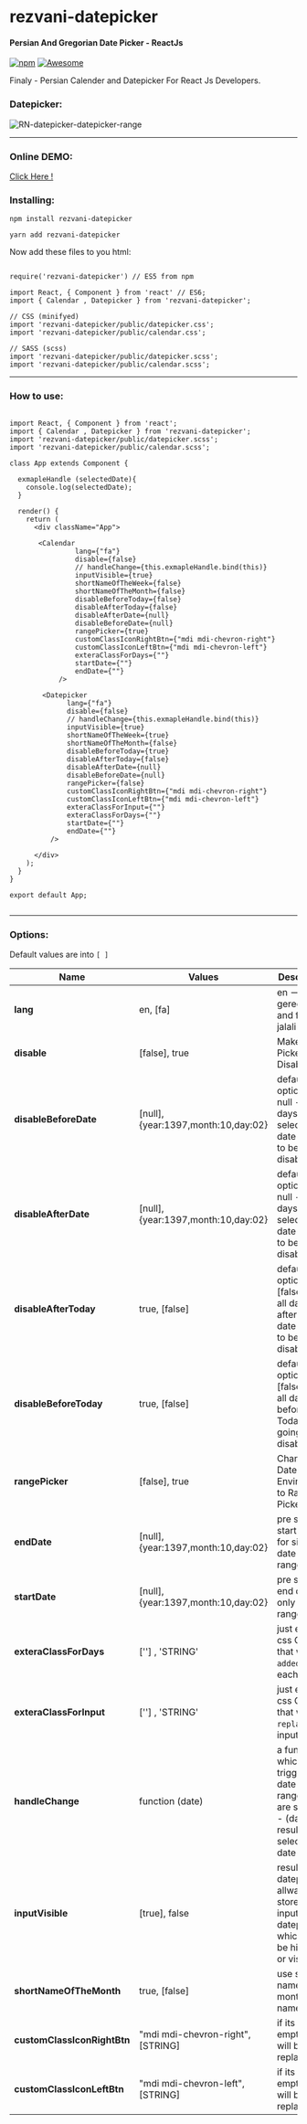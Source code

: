 # rezvani-datepicker
#### Persian And Gregorian Date Picker - ReactJs
[![npm](https://img.shields.io/npm/dt/rezvani-datepicker.svg)](https://www.npmjs.com/package/rezvani-datepicker)
[![Awesome](https://cdn.rawgit.com/sindresorhus/awesome/d7305f38d29fed78fa85652e3a63e154dd8e8829/media/badge.svg)](https://github.com/sindresorhus/awesome)

Finaly - Persian Calender and Datepicker For React Js Developers.



### Datepicker:
![RN-datepicker-datepicker-range](https://raw.githubusercontent.com/Abolfazl2647/rn-datepicker/master/public/rn-datepicker.png)

<hr>

### Online DEMO:

[Click Here !](https://4qv87wjnqw.codesandbox.io/)

### Installing:

```
npm install rezvani-datepicker

yarn add rezvani-datepicker

```

Now add these files to you html:

```React Component at the top

require('rezvani-datepicker') // ES5 from npm

import React, { Component } from 'react' // ES6;
import { Calendar , Datepicker } from 'rezvani-datepicker';

// CSS (minifyed)
import 'rezvani-datepicker/public/datepicker.css';
import 'rezvani-datepicker/public/calendar.css';

// SASS (scss)
import 'rezvani-datepicker/public/datepicker.scss';
import 'rezvani-datepicker/public/calendar.scss';

```
<hr>

### How to use:
```React Component in render method:

import React, { Component } from 'react';
import { Calendar , Datepicker } from 'rezvani-datepicker';
import 'rezvani-datepicker/public/datepicker.scss';
import 'rezvani-datepicker/public/calendar.scss';

class App extends Component {

  exmapleHandle (selectedDate){
    console.log(selectedDate);
  }

  render() {
    return (
      <div className="App">  

       <Calendar
                lang={"fa"}
                disable={false}
                // handleChange={this.exmapleHandle.bind(this)}
                inputVisible={true}
                shortNameOfTheWeek={false}
                shortNameOfTheMonth={false}
                disableBeforeToday={false}
                disableAfterToday={false}
                disableAfterDate={null}
                disableBeforeDate={null}
                rangePicker={true}
                customClassIconRightBtn={"mdi mdi-chevron-right"}
                customClassIconLeftBtn={"mdi mdi-chevron-left"}
                exteraClassForDays={""}
                startDate={""}
                endDate={""}
            />

        <Datepicker
              lang={"fa"}
              disable={false}
              // handleChange={this.exmapleHandle.bind(this)}
              inputVisible={true}
              shortNameOfTheWeek={true}
              shortNameOfTheMonth={false}
              disableBeforeToday={true}
              disableAfterToday={false}
              disableAfterDate={null}
              disableBeforeDate={null}
              rangePicker={false}
              customClassIconRightBtn={"mdi mdi-chevron-right"}
              customClassIconLeftBtn={"mdi mdi-chevron-left"}
              exteraClassForInput={""}
              exteraClassForDays={""}
              startDate={""}
              endDate={""}
          /> 

      </div>
    );
  }
}

export default App;


```
<hr>


### Options:
Default values are into `[ ]`

Name | Values | Description | Sample
------------- | ------------- | ------------- |-------------
**lang** | en, [fa] | en --> geregorian and fa --> jalali
**disable** | [false], true | Make Date Picker Disable
**disableBeforeDate** | [null], {year:1397,month:10,day:02} | default option is null - set all days before selected date going to be disable
**disableAfterDate** | [null], {year:1397,month:10,day:02} | default option is null - set all days after selected date going to be disable
**disableAfterToday** | true, [false] | default option is [false] - set all days after Today date going to be disable
**disableBeforeToday** | true, [false] | default option is [false] - set all days before Today date going to be disable
**rangePicker** | [false], true | Change Datepicker Environment to Range Picker
**endDate** | [null], {year:1397,month:10,day:02} | pre selected start date - for single date and range date
**startDate** | [null], {year:1397,month:10,day:02} | pre selected end date - only for range date
**exteraClassForDays** | [''] , 'STRING' | just extrea css Class that will `added` to each days
**exteraClassForInput** | [''] , 'STRING' | just extrea css Class that will `replace` with input class
**handleChange** | function (date) | a function which trigger after date and range date are selected - (date) is result of selected date
**inputVisible** | [true], false | result of datepicker allways stored in an input under datepicker which can be hidden or visible
**shortNameOfTheMonth** | true, [false] | use short names for month's names
**customClassIconRightBtn** | "mdi mdi-chevron-right", [STRING] | if its false or empty ">" will be replaced
**customClassIconLeftBtn** | "mdi mdi-chevron-left", [STRING] | if its false or empty "<" will be replaced

